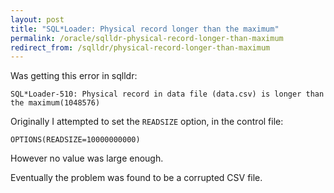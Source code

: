 ```yaml
---
layout: post
title: "SQL*Loader: Physical record longer than the maximum"
permalink: /oracle/sqlldr-physical-record-longer-than-maximum
redirect_from: /sqlldr/physical-record-longer-than-maximum
---
```

Was getting this error in sqlldr:
```
SQL*Loader-510: Physical record in data file (data.csv) is longer than the maximum(1048576)
```

Originally I attempted to set the `READSIZE` option, in the control file:
```
OPTIONS(READSIZE=10000000000)
```

However no value was large enough.

Eventually the problem was found to be a corrupted CSV file.
